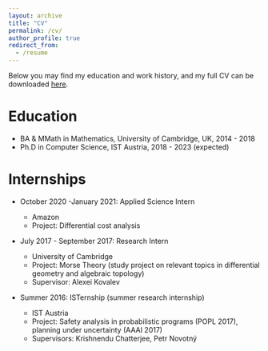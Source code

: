 ```yaml
---
layout: archive
title: "CV"
permalink: /cv/
author_profile: true
redirect_from:
  - /resume
---
```


Below you may find my education and work history, and my full CV can be downloaded  [here](CV_Zikelic.pdf).

Education
======
* BA & MMath in Mathematics, University of Cambridge, UK, 2014 - 2018
* Ph.D in Computer Science, IST Austria, 2018 - 2023 (expected)

Internships
======
* October 2020 -January 2021: Applied Science Intern
  * Amazon
  * Project: Differential cost analysis

* July 2017 - September 2017: Research Intern
  * University of Cambridge
  * Project: Morse Theory (study project on relevant topics in differential geometry and algebraic topology)
  * Supervisor: Alexei Kovalev

* Summer 2016: ISTernship (summer research internship)
  * IST Austria
  * Project: Safety analysis in probabilistic programs (POPL 2017), planning under uncertainty (AAAI 2017)
  * Supervisors: Krishnendu Chatterjee, Petr Novotný
